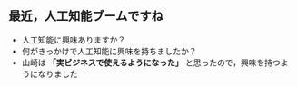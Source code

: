 ##  最近，人工知能ブームですね

* 人工知能に興味ありますか？
* 何がきっかけで人工知能に興味を持ちましたか？
* 山崎は **「実ビジネスで使えるようになった」** と思ったので，興味を持つようになりました
